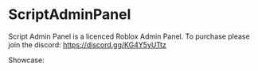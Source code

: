 # ScriptAdminPanel

Script Admin Panel is a licenced Roblox Admin Panel.
To purchase please join the discord: https://discord.gg/KG4Y5yUTtz

Showcase:
